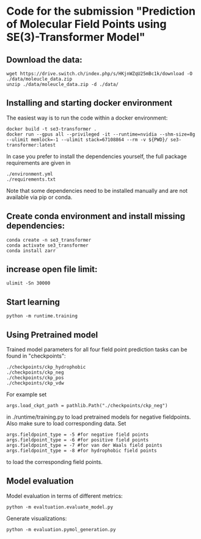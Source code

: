 # Code for the submission "Prediction of Molecular Field Points using SE(3)-Transformer Model"


## Download the data:

```
wget https://drive.switch.ch/index.php/s/HKjnWZqU25mBc1k/download -O ./data/moleucle_data.zip
unzip ./data/moleucle_data.zip -d ./data/
```
## Installing and starting docker environment
The easiest way is to run the code within a docker environment:

```
docker build -t se3-transformer .
docker run --gpus all --privileged -it --runtime=nvidia --shm-size=8g --ulimit memlock=-1 --ulimit stack=67108864 --rm -v ${PWD}/ se3-transformer:latest
```
In case you prefer to install the dependencies yourself, the full package requirements are given in
```
./environment.yml
./requirements.txt
```
Note that some dependencies need to be installed manually and are not available via pip or conda.

## Create conda environment and install missing dependencies:

```
conda create -n se3_transformer
conda activate se3_transformer
conda install zarr
```

## increase open file limit:
```
ulimit -Sn 30000
```

## Start learning
```
python -m runtime.training
```


## Using Pretrained model

Trained model parameters for all four field point prediction tasks can be found in "checkpoints":

```
./checkpoints/ckp_hydrophobic
./checkpoints/ckp_neg
./checkpoints/ckp_pos
./checkpoints/ckp_vdw
```

For example set 

```
args.load_ckpt_path = pathlib.Path("./checkpoints/ckp_neg")
```

in ./runtime/training.py to load pretrained models for negative fieldpoints. Also make sure to load corresponding data. Set 
```
args.fieldpoint_type = -5 #for negative field points
args.fieldpoint_type = -6 #for positive field points
args.fieldpoint_type = -7 #for van der Waals field points
args.fieldpoint_type = -8 #for hydrophobic field points
```
to load the corresponding field points.

## Model evaluation

Model evaluation in terms of different metrics:

```
python -m evaltuation.evaluate_model.py
```

Generate visualizations:

```
python -m evaluation.pymol_generation.py
```
